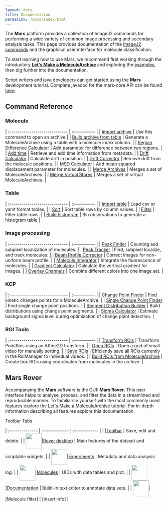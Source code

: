 ```yaml
---
layout: docs
title: Documentation
permalink: /docs/index.html
---
```


The **Mars** platform provides a collection of ImageJ2 commands for performing a wide variety of common image processing and secondary analysis tasks. This page provides documentation of the [ImageJ2 commands](#commands) and the graphical user interface for molecule classification.  

To start learning how to use Mars, we recommend first working through the introductory **[Let's Make a MoleculeArchive](../tutorials/create-a-Molecule-Archive)** and exploring the [examples](../examples), then dig further into the documentation.

Script writers and java developers can get started using the **Mars** development tutorial. Complete javadoc for the mars-core API can be found [here](http://duderstadt-lab.github.io/mars-core/javadoc/).

## <a name="commands"></a>Command Reference

### Molecule

| :----------------------------- | :----------- |
| [Import archive](./molecule/ImportArchive) | Use this command to open an archive.|
| [Build archive from table](./molecule/BuildArchiveFromTable) | Generate a MoleculeArchive using a table with a molecule index column. |
| [Region Difference Calculator](./molecule/RegionDifferenceCalculator) | Add parameter for difference between two regions. |
| [Add time](./molecule/AddTime) | Retrieve and add time information from metadata. |
| [Drift Calculator](./molecule/DriftCalculator) | Calculate drift in position. |
| [Drift Corrector](./molecule/DriftCorrector) | Remove drift from the molecule positions. |
| [MSD Calculator](./molecule/MSDCalculator) | Add mean squared displacement parameter for molecules. |
| [Merge Archives](./molecule/MergeArchives) | Merges a set of MoleculeArchives. |
| [Merge Virtual Stores](./molecule/MergeVirtualStore) | Merges a set of virtual MoleculeArchives. |

### Table

| :----------------------------- | :----------- |
| [Import table](./table/ImportTable) | Load csv or yamt format tables. |
| [Sort](./table/Sort) | Sort table rows by column values. |
| [Filter](./table/Filter) | Filter table rows. |
| [Build histogram](./table/BuildHistogram) | Bin observations to generate a histogram table |

### Image processing

| :----------------------------- | :----------- |
| [Peak Finder](./image/PeakFinder) | Counting and subpixel localization of molecules. |
| [Peak Tracker](./image/PeakTracker) | Find, subpixel localize, and track molecules. |
| [Beam Profile Corrector](./image/BeamProfileCorrector) | Correct images for non-uniform beam profile. |
| [Molecule Integrator](./image/MoleculeIntegrator) | Integrate the fluorescence of molecules. |
| [Gradient Calculator](./image/GradientCalculator) | Calculate the vertical gradient for images. |
| [Overlay Channels](./image/OverlayChannels) | Combine different colors into one image set. |

### KCP

| :----------------------------- | :----------- |
| [Change Point Finder](./kcp/ChangePointFinder) | Find kinetic changes points for a MoleculeArchive. |
| [Single Change Point Finder](./kcp/SingleChangePointFinder) | Find single change point positions. |
| [Segment Distribution Builder](./kcp/SegmentDistributionBuilder) | Build distributions using change point segments. |
| [Sigma Calculator](./kcp/SigmaCalculator) | Estimate background sigma level during optimization of change point detection. |

### ROI Tools

| :----------------------------- | :----------- |
| [Transform ROIs](./roi/TransformROIs) | Transform PointRois using an Affine2D transform. |
| [Open ROIs](./roi/OpenROIs) | Open a grid of small video for manually sorting. |
| [Save ROIs](./roi/SaveROIs) | Efficiently save all ROIs currently in the RoiManager to individual videos. |
| [Build ROIs from MoleculeArchive](./roi/BuildROIsFromMoleculeArchive) | Create box ROIs using coordinates from molecules in the archive. |

## <a name="gui"></a>Mars Rover

Accompanying the **Mars** software is the GUI: **Mars Rover**. This user interface helps to analyse, process, and filter the data in a streamlined and reproducible manner. To familiarise yourself with the most commonly used features explore the [Let's Make a MoleculeArchive](https://duderstadt-lab.github.io/mars-docs/tutorials/create-a-Molecule-Archive/) tutorial.
For in-depth information describing all features explore this documentation.

Toolbar Tabs

| :-------------- | :------------- | :------------ |
| |[Toolbar](./MarsRover/Toolbar) | Save, edit and delete. |
| <img align='center' src='{{site.baseurl}}/docs/img/Icons/img1.png' width='50' />|[Rover desktop](./MarsRover/RoverDesktop)  | Main features of the dataset and scriptable widgets. |
| <img align='center' src='{{site.baseurl}}/docs/img/Icons/img2.png' width='50' />|[Experiments](./MarsRover/Experiments)    | Metadata and data analysis log. |
| <img align='center' src='{{site.baseurl}}/docs/img/Icons/img3.png' width='50' />|[Molecules](./MarsRover/Molecules)     | UIDs with data tables and plot. |
| <img align='center' src='{{site.baseurl}}/docs/img/Icons/img4.png' width='50' />|[Documentation](./MarsRover/Documentation)  | Build-in text editor to annotate data sets. |
| <img align='center' src='{{site.baseurl}}/docs/img/Icons/img5.png' width='50' />|[Molecule filter]       | [insert info] |
